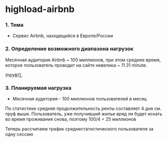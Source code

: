 # highload-airbnb

### 1. Тема
* Сервис Airbnb, находящийся в Европе/России

### 2. Определение возможного диапазона нагрузок

Месячная аудитория Airbnb ~ 100 миллионов, при этом среднее время, 
которое пользователь проводит на сайте невелика ~ 11.31 minute.
                                                  
 (пруф)[1.](https://ipropertymanagement.com/research/airbnb-statistics)
### 3. Планируемая нагрузка

* Месячная аудитория - 100 миллионов пользователей в месяц 

По статистике средняя продолжительность ренты составляет 4 дня см. пруф выше. 
Пользователь, уже получивший жилье вряд ли будет искать во время проживания снова, поэтому
100/4 = 25 миллионов 

Теперь рассчитаем трафик среднестатистического пользователя за одну сессию


